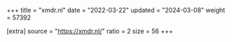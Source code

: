 +++
title = "xmdr.nl"
date = "2022-03-22"
updated = "2024-03-08"
weight = 57392

[extra]
source = "https://xmdr.nl/"
ratio = 2
size = 56
+++
